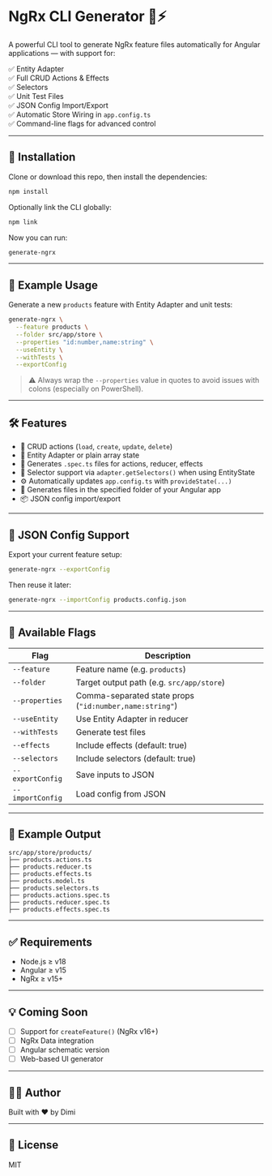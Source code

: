 # NgRx CLI Generator 🧠⚡

A powerful CLI tool to generate NgRx feature files automatically for Angular applications — with support for:

✅ Entity Adapter  
✅ Full CRUD Actions & Effects  
✅ Selectors  
✅ Unit Test Files  
✅ JSON Config Import/Export  
✅ Automatic Store Wiring in `app.config.ts`  
✅ Command-line flags for advanced control

---

## 🚀 Installation

Clone or download this repo, then install the dependencies:

```bash
npm install
```

Optionally link the CLI globally:

```bash
npm link
```

Now you can run:

```bash
generate-ngrx
```

---

## 🧪 Example Usage

Generate a new `products` feature with Entity Adapter and unit tests:

```bash
generate-ngrx \
  --feature products \
  --folder src/app/store \
  --properties "id:number,name:string" \
  --useEntity \
  --withTests \
  --exportConfig
```

> ⚠️ Always wrap the `--properties` value in quotes to avoid issues with colons (especially on PowerShell).

---

## 🛠 Features

- 🔁 CRUD actions (`load`, `create`, `update`, `delete`)
- 🧱 Entity Adapter or plain array state
- 🧪 Generates `.spec.ts` files for actions, reducer, effects
- 🧠 Selector support via `adapter.getSelectors()` when using EntityState
- ⚙️ Automatically updates `app.config.ts` with `provideState(...)`
- 📁 Generates files in the specified folder of your Angular app
- 📦 JSON config import/export

---

## 🧾 JSON Config Support

Export your current feature setup:

```bash
generate-ngrx --exportConfig
```

Then reuse it later:

```bash
generate-ngrx --importConfig products.config.json
```

---

## 🔧 Available Flags

| Flag             | Description                                             |
| ---------------- | ------------------------------------------------------- |
| `--feature`      | Feature name (e.g. `products`)                          |
| `--folder`       | Target output path (e.g. `src/app/store`)               |
| `--properties`   | Comma-separated state props (`"id:number,name:string"`) |
| `--useEntity`    | Use Entity Adapter in reducer                           |
| `--withTests`    | Generate test files                                     |
| `--effects`      | Include effects (default: true)                         |
| `--selectors`    | Include selectors (default: true)                       |
| `--exportConfig` | Save inputs to JSON                                     |
| `--importConfig` | Load config from JSON                                   |

---

## 🧩 Example Output

```
src/app/store/products/
├── products.actions.ts
├── products.reducer.ts
├── products.effects.ts
├── products.model.ts
├── products.selectors.ts
├── products.actions.spec.ts
├── products.reducer.spec.ts
├── products.effects.spec.ts
```

---

## ✅ Requirements

- Node.js ≥ v18
- Angular ≥ v15
- NgRx ≥ v15+

---

## 💡 Coming Soon

- [ ] Support for `createFeature()` (NgRx v16+)
- [ ] NgRx Data integration
- [ ] Angular schematic version
- [ ] Web-based UI generator

---

## 👨‍💻 Author

Built with ❤️ by Dimi

---

## 🛟 License

MIT
